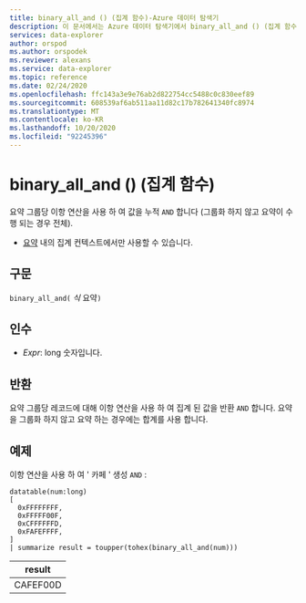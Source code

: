 ```yaml
---
title: binary_all_and () (집계 함수)-Azure 데이터 탐색기
description: 이 문서에서는 Azure 데이터 탐색기에서 binary_all_and () (집계 함수)에 대해 설명 합니다.
services: data-explorer
author: orspod
ms.author: orspodek
ms.reviewer: alexans
ms.service: data-explorer
ms.topic: reference
ms.date: 02/24/2020
ms.openlocfilehash: ffc143a3e9e76ab2d822754cc5488c0c830eef89
ms.sourcegitcommit: 608539af6ab511aa11d82c17b782641340fc8974
ms.translationtype: MT
ms.contentlocale: ko-KR
ms.lasthandoff: 10/20/2020
ms.locfileid: "92245396"
---
```

# <a name="binary_all_and-aggregation-function"></a>binary_all_and () (집계 함수)

요약 그룹당 이항 연산을 사용 하 여 값을 누적 `AND` 합니다 (그룹화 하지 않고 요약이 수행 되는 경우 전체).

* [요약](summarizeoperator.md) 내의 집계 컨텍스트에서만 사용할 수 있습니다.

## <a name="syntax"></a>구문

`binary_all_and(` *식* 요약`)`

## <a name="arguments"></a>인수

* *Expr*: long 숫자입니다.

## <a name="returns"></a>반환

요약 그룹당 레코드에 대해 이항 연산을 사용 하 여 집계 된 값을 반환 `AND` 합니다. 요약을 그룹화 하지 않고 요약 하는 경우에는 합계를 사용 합니다.

## <a name="example"></a>예제

이항 연산을 사용 하 여 ' 카페 ' 생성 `AND` :

<!-- csl: https://help.kusto.windows.net/Samples -->
```kusto
datatable(num:long)
[
  0xFFFFFFFF, 
  0xFFFFF00F,
  0xCFFFFFFD,
  0xFAFEFFFF,
]
| summarize result = toupper(tohex(binary_all_and(num)))
```

|result|
|---|
|CAFEF00D|
